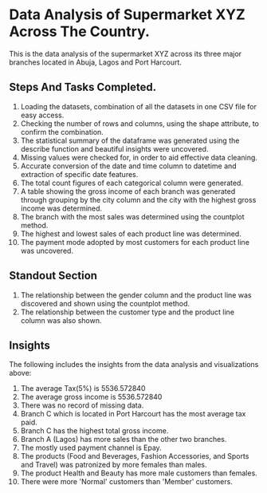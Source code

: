 # Data Analysis of Supermarket XYZ Across The Country.

This is the data analysis of the supermarket XYZ across its three major branches located in Abuja, Lagos and Port Harcourt.

## Steps And Tasks Completed.

1. Loading the datasets, combination of all the datasets in one CSV file for easy access.
2. Checking the number of rows and columns, using the shape attribute, to confirm the combination.
3. The statistical summary of the dataframe was generated using the describe function and beautiful insights were uncovered.
4. Missing values were checked for, in order to aid effective data cleaning.
5. Accurate conversion of the date and time column to datetime and extraction of specific date features.
6. The total count figures of each categorical column were generated.
7. A table showing the gross income of each branch was generated through grouping by the city column and the city with the highest gross income was determined.
8. The branch with the most sales was determined using the countplot method.
9. The highest and lowest sales of each product line was determined.
10. The payment mode adopted by most customers for each product line was uncovered.
## Standout Section

1. The relationship between the gender column and the product line was discovered and shown using the countplot method.
2. The relationship between the customer type and the product line column was also shown. 
## Insights

The following includes the insights from the data analysis and visualizations above:
1. The average Tax(5%) is 5536.572840
2. The average gross income is 5536.572840
3. There was no record of missing data.
4. Branch C which is located in Port Harcourt has the most average tax paid.
5. Branch C has the highest total gross income.
6. Branch A (Lagos) has more sales than the other two branches.
7. The mostly used payment channel is Epay.
8. The products (Food and Beverages, Fashion Accessories, and Sports and Travel) was patronized by more females than males.
9. The product Health and Beauty has more male customers than females.
10. There were more 'Normal' customers than 'Member' customers.
